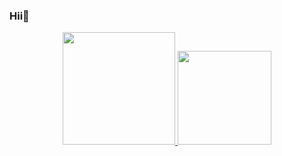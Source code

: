 ### Hii🐬

 <div align="center">

  <a href="https://github.com/lavnisy">

  <img height="180em" src="https://github-readme-stats.vercel.app/api?username=lavnisy&show_icons=true&theme=gotham&include_all_commits=true&count_private=true"/>

  <img height="150em" src="https://github-readme-stats.vercel.app/api/top-langs/?username=lavnisy&layout=compact&langs_count=7&theme=gotham"/>
 
</div>

